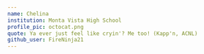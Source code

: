```yaml
---
name: Chelina
institution: Monta Vista High School
profile_pic: octocat.png
quote: Ya ever just feel like cryin'? Me too! (Kapp'n, ACNL)
github_user: FireNinja21
---
```

